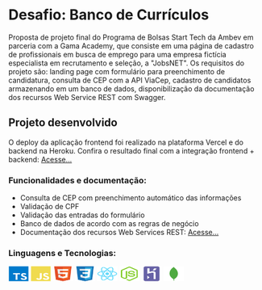 # Desafio: Banco de Currículos

Proposta de projeto final do Programa de Bolsas Start Tech da Ambev em parceria com a Gama Academy, que consiste em uma página de cadastro de profissionais em busca de emprego para uma empresa fictícia especialista em recrutamento e seleção, a "JobsNET". Os requisitos do projeto são: landing page com formulário para preenchimento de candidatura,  consulta de CEP com a API ViaCep, cadastro de candidatos armazenando em um banco de dados, disponibilização da documentação dos recursos Web Service REST com Swagger.

## Projeto desenvolvido

O deploy da aplicação frontend foi realizado na plataforma Vercel e do backend na Heroku. Confira o resultado final com a integração frontend + backend:
<a target="_blank" rel="noopener noreferrer" href="https://jobsnet.vercel.app/"> Acesse...</a>

### Funcionalidades e documentação:

* Consulta de CEP com preenchimento automático das informações
* Validação de CPF
* Validação das entradas do formulário
* Banco de dados de acordo com as regras de negócio 
* Documentação dos recursos Web Services REST: <a target="_blank" rel="noopener noreferrer" href="https://server-desafio-gama-startech.herokuapp.com/docs/"> Acesse...</a>

### Linguagens e Tecnologias:

<div>
 <img align="center" alt="Logo-Ts" title="TypeScript" height="30" width="40" src="https://raw.githubusercontent.com/devicons/devicon/master/icons/typescript/typescript-plain.svg">
 <img align="center" alt="Logo-Js" title="JavaScript" height="30" width="40" src="https://raw.githubusercontent.com/devicons/devicon/master/icons/javascript/javascript-plain.svg">
 <img align="center" alt="Logo-HTML" title="HTML" height="30" width="40" src="https://raw.githubusercontent.com/devicons/devicon/master/icons/html5/html5-original.svg">
 <img align="center" alt="Logo-CSS" title="CSS" height="30" width="40" src="https://raw.githubusercontent.com/devicons/devicon/master/icons/css3/css3-original.svg">
 <img align="center" alt="Logo-React" title="React" height="30" width="40" src="https://raw.githubusercontent.com/devicons/devicon/master/icons/react/react-original.svg">
 <img align="center" alt="Logo-Node" title="NodeJS" height="30" width="40" src="https://raw.githubusercontent.com/devicons/devicon/master/icons/nodejs/nodejs-original.svg">
 <img align="center" alt="Logo-Heroku" title="Heroku" height="30" width="40" src="https://raw.githubusercontent.com/devicons/devicon/master/icons/heroku/heroku-plain.svg">
 <img align="center" alt="Logo-Mongo" title="MongoDB" height="30" width="40" src="https://raw.githubusercontent.com/devicons/devicon/master/icons/mongodb/mongodb-plain.svg">
</div>
 

